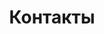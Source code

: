 ---
title: "Контакты"
extended: "Напишите нам"
description: "this is meta description"
layout: "contacts"

address:
  - "119192"
  - "Москва"
  - "Мичуринский пр., д.1"

email: mail@mail.ru

phone: "0124857985320"

contact: Здитовец Андрей Геннадьевич
---